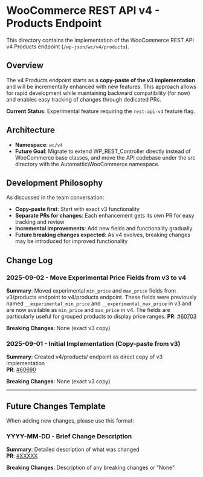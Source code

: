 # WooCommerce REST API v4 - Products Endpoint

This directory contains the implementation of the WooCommerce REST API v4 Products endpoint (`/wp-json/wc/v4/products`).

## Overview

The v4 Products endpoint starts as a **copy-paste of the v3 implementation** and will be incrementally enhanced with new features. This approach allows for rapid development while maintaining backward compatibility (for now) and enables easy tracking of changes through dedicated PRs.

**Current Status**: Experimental feature requiring the `rest-api-v4` feature flag.

## Architecture

- **Namespace**: `wc/v4`
- **Future Goal**: Migrate to extend WP_REST_Controller directly instead of WooCommerce base classes, and move the API codebase under the src directory with the Automattic\WooCommerce namespace.

## Development Philosophy

As discussed in the team conversation:

- **Copy-paste first**: Start with exact v3 functionality 
- **Separate PRs for changes**: Each enhancement gets its own PR for easy tracking and review
- **Incremental improvements**: Add new fields and functionality gradually
- **Future breaking changes expected**: As v4 evolves, breaking changes may be introduced for improved functionality

## Change Log

### 2025-09-02 - Move Experimental Price Fields from v3 to v4

**Summary**: Moved experimental `min_price` and `max_price` fields from v3/products endpoint to v4/products endpoint. These fields were previously named `__experimental_min_price` and `__experimental_max_price` in v3 and are now available as `min_price` and `max_price` in v4. The fields are particularly useful for grouped products to display price ranges.
**PR**: [#60703](https://github.com/woocommerce/woocommerce/pull/60703)  

**Breaking Changes**: None (exact v3 copy)

### 2025-09-01 - Initial Implementation (Copy-paste from v3)

**Summary**: Created v4/products/ endpoint as direct copy of v3 implementation  
**PR**: [#60690](https://github.com/woocommerce/woocommerce/pull/60690)  

**Breaking Changes**: None (exact v3 copy)

---

## Future Changes Template

When adding new changes, please use this format:

### YYYY-MM-DD - Brief Change Description

**Summary**: Detailed description of what was changed  
**PR**: [#XXXXX](https://github.com/woocommerce/woocommerce/pull/XXXXX)  

**Breaking Changes**: Description of any breaking changes or "None"
